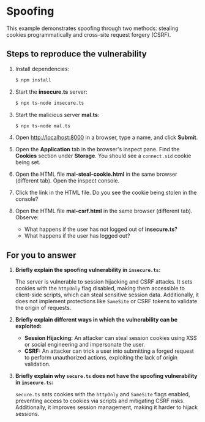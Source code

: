 # Spoofing

This example demonstrates spoofing through two methods: stealing cookies programmatically and cross-site request forgery (CSRF).

## Steps to reproduce the vulnerability

1. Install dependencies:

    ```bash
    $ npm install
    ```

2. Start the **insecure.ts** server:

    ```bash
    $ npx ts-node insecure.ts
    ```

3. Start the malicious server **mal.ts**:

    ```bash
    $ npx ts-node mal.ts
    ```

4. Open [http://localhost:8000](http://localhost:8000) in a browser, type a name, and click **Submit**.

5. Open the **Application** tab in the browser's inspect pane. Find the **Cookies** section under **Storage**. You should see a `connect.sid` cookie being set.

6. Open the HTML file **mal-steal-cookie.html** in the same browser (different tab). Open the inspect console.

7. Click the link in the HTML file. Do you see the cookie being stolen in the console?

8. Open the HTML file **mal-csrf.html** in the same browser (different tab). Observe:
    - What happens if the user has not logged out of **insecure.ts**?
    - What happens if the user has logged out?

## For you to answer

1. **Briefly explain the spoofing vulnerability in `insecure.ts`:**

   The server is vulnerable to session hijacking and CSRF attacks. It sets cookies with the `httpOnly` flag disabled, making them accessible to client-side scripts, which can steal sensitive session data. Additionally, it does not implement protections like `SameSite` or CSRF tokens to validate the origin of requests.

2. **Briefly explain different ways in which the vulnerability can be exploited:**

   - **Session Hijacking:** An attacker can steal session cookies using XSS or social engineering and impersonate the user.
   - **CSRF:** An attacker can trick a user into submitting a forged request to perform unauthorized actions, exploiting the lack of origin validation.

3. **Briefly explain why `secure.ts` does not have the spoofing vulnerability in `insecure.ts`:**

   `secure.ts` sets cookies with the `httpOnly` and `SameSite` flags enabled, preventing access to cookies via scripts and mitigating CSRF risks. Additionally, it improves session management, making it harder to hijack sessions.
